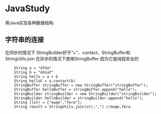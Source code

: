 # JavaStudy
用Java实现各种数据结构
## 字符串的连接
在同步的情况下 StringBuilder好于“+”、contact、StringBuffer和StringUtils.join
在异步的情况下使用StringBuffer 因为它是线程安全的
    
        String a = "dfda"
        String b = "ddsaf"
        String hello = a + b
        String helloC = a.contact(b)
        StringBuffer stringBuffer = new StringBuffer("stringBuffer");
        StringBuffer helloBuffer = stringBuffer.append("hello");
        StringBuilder stringBuilder = new StringBuilder("stringBuilder");
        StringBuilder helloBuilder = stringBuilder.append("hello");
        String []str = {"ewqe","fera"};
        String result = StringUtils.join(str,",") //ewqe,fera
        